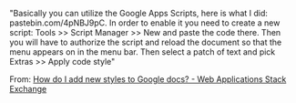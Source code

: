 "Basically you can utilize the Google Apps Scripts, here is what I did: pastebin.com/4pNBJ9pC. In order to enable it you need to create a new script: Tools >> Script Manager >> New and paste the code there. Then you will have to authorize the script and reload the document so that the menu appears on in the menu bar. Then select a patch of text and pick Extras >> Apply code style"

From: [How do I add new styles to Google docs? - Web Applications Stack Exchange](http://webapps.stackexchange.com/questions/24249/how-do-i-add-new-styles-to-google-docs)

